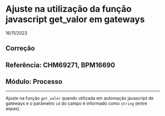 # Ajuste na utilização da função javascript get_valor em gateways
16/11/2023
## Correção
## Referência: CHM69271, BPM16690
## Módulo: Processo
***

Ajuste na função `get_valor` quando utilizada em automação javascript de gateways e o parâmetro `id` do campo é informado como `string` (entre aspas).

